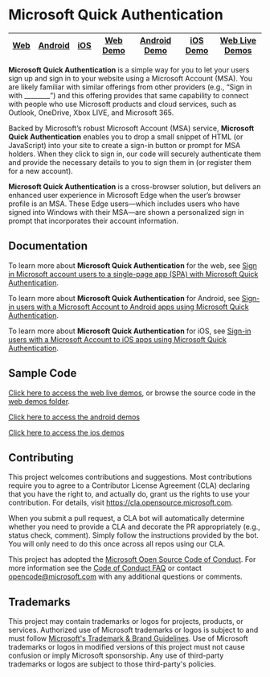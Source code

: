 # Microsoft Quick Authentication

| [Web](./docs/quick-authentication-how-to.md)| [Android](./docs/quick-authentication-android-how-to.md) | [iOS](./docs/quick-authentication-ios-how-to.md) | [Web Demo](./demos) | [Android Demo](https://github.com/microsoft/quick-authentication-mobile/tree/main/android/demoapps/) | [iOS Demo](https://github.com/microsoft/quick-authentication-mobile/tree/main/iOS/SampleApp) | [Web Live Demos](https://quickauth.azurewebsites.net/)
|--|--|--|--|--|--|--|

**Microsoft Quick Authentication** is a simple way for you to let your users sign up and sign in to your website using a Microsoft Account (MSA). You are likely familiar with similar offerings from other providers (e.g., “Sign in with ________”) and this offering provides that same capability to connect with people who use Microsoft products and cloud services, such as Outlook, OneDrive, Xbox LIVE, and Microsoft 365.

Backed by Microsoft’s robust Microsoft Account (MSA) service, **Microsoft Quick Authentication** enables you to drop a small snippet of HTML (or JavaScript) into your site to create a sign-in button or prompt for MSA holders. When they click to sign in, our code will securely authenticate them and provide the necessary details to you to sign them in (or register them for a new account).

**Microsoft Quick Authentication** is a cross-browser solution, but delivers an enhanced user experience in Microsoft Edge when the user’s browser profile is an MSA. These Edge users—which includes users who have signed into Windows with their MSA—are shown a personalized sign in prompt that incorporates their account information.

## Documentation

To learn more about **Microsoft Quick Authentication** for the web, see [Sign in Microsoft account users to a single-page app (SPA) with Microsoft Quick Authentication](./docs/quick-authentication-how-to.md).

To learn more about **Microsoft Quick Authentication** for Android, see [Sign-in users with a Microsoft Account to Android apps using Microsoft Quick Authentication](./docs/quick-authentication-android-how-to.md).

To learn more about **Microsoft Quick Authentication** for iOS, see [Sign-in users with a Microsoft Account to iOS apps using Microsoft Quick Authentication](./docs/quick-authentication-ios-how-to.md).

## Sample Code

[Click here to access the web live demos](https://quickauth.azurewebsites.net/), or browse the source code in the [web demos folder](./demos).

[Click here to access the android demos](https://github.com/microsoft/quick-authentication-mobile/tree/main/android/demoapps)

[Click here to access the ios demos](https://github.com/microsoft/quick-authentication-mobile/tree/main/iOS/SampleApp)

## Contributing

This project welcomes contributions and suggestions.  Most contributions require you to agree to a
Contributor License Agreement (CLA) declaring that you have the right to, and actually do, grant us
the rights to use your contribution. For details, visit https://cla.opensource.microsoft.com.

When you submit a pull request, a CLA bot will automatically determine whether you need to provide
a CLA and decorate the PR appropriately (e.g., status check, comment). Simply follow the instructions
provided by the bot. You will only need to do this once across all repos using our CLA.

This project has adopted the [Microsoft Open Source Code of Conduct](https://opensource.microsoft.com/codeofconduct/).
For more information see the [Code of Conduct FAQ](https://opensource.microsoft.com/codeofconduct/faq/) or
contact [opencode@microsoft.com](mailto:opencode@microsoft.com) with any additional questions or comments.

## Trademarks

This project may contain trademarks or logos for projects, products, or services. Authorized use of Microsoft
trademarks or logos is subject to and must follow
[Microsoft's Trademark & Brand Guidelines](https://www.microsoft.com/en-us/legal/intellectualproperty/trademarks/usage/general).
Use of Microsoft trademarks or logos in modified versions of this project must not cause confusion or imply Microsoft sponsorship.
Any use of third-party trademarks or logos are subject to those third-party's policies.

